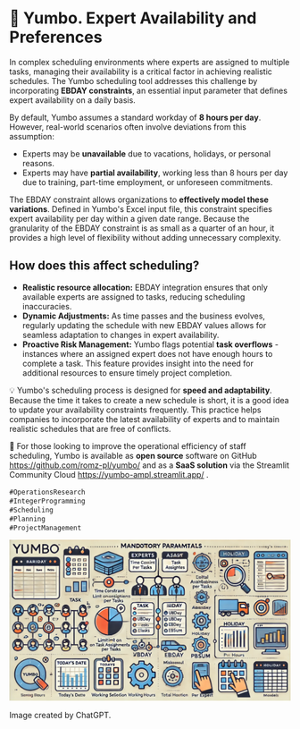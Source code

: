 # 📅 Yumbo. Expert Availability and Preferences


In complex scheduling environments where experts are assigned to multiple tasks, managing their availability is a critical factor in achieving realistic schedules. The Yumbo scheduling tool addresses this challenge by incorporating **EBDAY constraints**, an essential input parameter that defines expert availability on a daily basis.

By default, Yumbo assumes a standard workday of **8 hours per day**. However, real-world scenarios often involve deviations from this assumption:
- Experts may be **unavailable** due to vacations, holidays, or personal reasons.
- Experts may have **partial availability**, working less than 8 hours per day due to training, part-time employment, or unforeseen commitments.

The EBDAY constraint allows organizations to **effectively model these variations**. Defined in Yumbo's Excel input file, this constraint specifies expert availability per day within a given date range. Because the granularity of the EBDAY constraint is as small as a quarter of an hour, it provides a high level of flexibility without adding unnecessary complexity.



## How does this affect scheduling?
- **Realistic resource allocation:** EBDAY integration ensures that only available experts are assigned to tasks, reducing scheduling inaccuracies.
- **Dynamic Adjustments:** As time passes and the business evolves, regularly updating the schedule with new EBDAY values allows for seamless adaptation to changes in expert availability.
- **Proactive Risk Management:** Yumbo flags potential **task overflows** - instances where an assigned expert does not have enough hours to complete a task. This feature provides insight into the need for additional resources to ensure timely project completion.



💡 Yumbo's scheduling process is designed for **speed and adaptability**. Because the time it takes to create a new schedule is short, it is a good idea to update your availability constraints frequently. This practice helps companies to incorporate the latest availability of experts and to maintain realistic schedules that are free of conflicts.


🔗 For those looking to improve the operational efficiency of staff scheduling, Yumbo is available as **open source** software on GitHub https://github.com/romz-pl/yumbo/ and as a **SaaS solution** via the Streamlit Community Cloud https://yumbo-ampl.streamlit.app/ .



```
#OperationsResearch
#IntegerProgramming
#Scheduling
#Planning
#ProjectManagement
```

![Yumbo. Expert Availability and Preferences](./img.webp)

Image created by ChatGPT.

